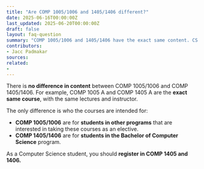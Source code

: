 ```yaml
---
title: "Are COMP 1005/1006 and 1405/1406 different?"
date: 2025-06-16T00:00:00Z
last_updated: 2025-06-20T00:00:00Z
draft: false
layout: faq-question
summary: "COMP 1005/1006 and 1405/1406 have the exact same content. CS students should register in COMP 1405/1406."
contributors: 
- Jacc Padmakar
sources:
related:
- 
---
```

There is **no difference in content** between COMP 1005/1006 and COMP 1405/1406. For example, COMP 1005 A and COMP 1405 A are the **exact same course**, with the same lectures and instructor. 

The only difference is who the courses are intended for:
- **COMP 1005/1006** are for **students in other programs** that are interested in taking these courses as an elective. 
- **COMP 1405/1406** are for **students in the Bachelor of Computer Science** program.

As a Computer Science student, you should **register in COMP 1405 and 1406.**